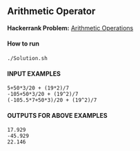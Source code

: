 ## Arithmetic Operator

**Hackerrank Problem:** [Arithmetic Operations](https://www.hackerrank.com/challenges/bash-tutorials---arithmetic-operations/problem)

#### How to run
```
./Solution.sh
```

#### INPUT EXAMPLES
```
5+50*3/20 + (19*2)/7
-105+50*3/20 + (19^2)/7
(-105.5*7+50*3)/20 + (19^2)/7
```

#### OUTPUTS FOR ABOVE EXAMPLES
```
17.929
-45.929
22.146
```
